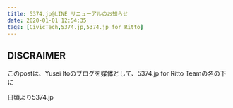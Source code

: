 ```yaml
---
title: 5374.jp@LINE リニューアルのお知らせ
date: 2020-01-01 12:54:35
tags: [CivicTech,5374.jp,5374.jp for Ritto]
---
```


## DISCRAIMER
このpostは、Yusei Itoのブログを媒体として、5374.jp for Ritto Teamの名の下に

日頃より5374.jp